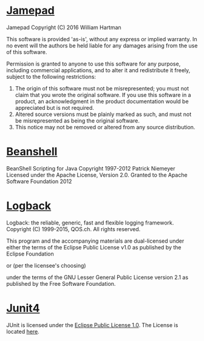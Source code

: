 # [Jamepad](https://github.com/williamahartman/Jamepad/blob/master/LICENSE%20.txt)


Jamepad
Copyright (C) 2016 William Hartman
  
This software is provided 'as-is', without any express or implied
warranty.  In no event will the authors be held liable for any damages
arising from the use of this software.

Permission is granted to anyone to use this software for any purpose,
including commercial applications, and to alter it and redistribute it
freely, subject to the following restrictions:
  
1. The origin of this software must not be misrepresented; you must not
   claim that you wrote the original software. If you use this software
   in a product, an acknowledgment in the product documentation would be
   appreciated but is not required. 
2. Altered source versions must be plainly marked as such, and must not be
   misrepresented as being the original software.
3. This notice may not be removed or altered from any source distribution.

# [Beanshell](https://github.com/beanshell/beanshell)

BeanShell Scripting for Java
Copyright 1997-2012 Patrick Niemeyer
Licensed under the Apache License, Version 2.0.
Granted to the Apache Software Foundation 2012

# [Logback](https://github.com/qos-ch/logback)

Logback: the reliable, generic, fast and flexible logging framework.
Copyright (C) 1999-2015, QOS.ch. All rights reserved.

This program and the accompanying materials are dual-licensed under
either the terms of the Eclipse Public License v1.0 as published by
the Eclipse Foundation
 
  or (per the licensee's choosing)
 
under the terms of the GNU Lesser General Public License version 2.1
as published by the Free Software Foundation.

# [Junit4](https://github.com/junit-team/junit4)

JUnit is licensed under the [Eclipse Public License 1.0](https://www.eclipse.org/legal/epl-v10.html).
The License is located [here](https://github.com/junit-team/junit4/blob/master/LICENSE-junit.txt).

